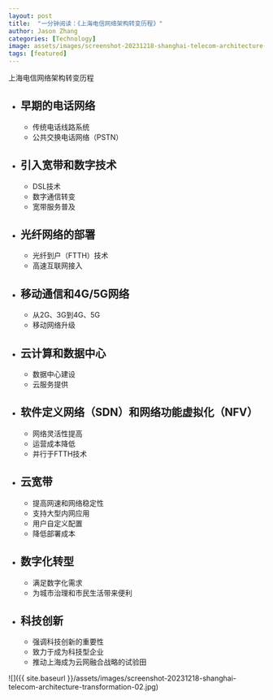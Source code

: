 ```yaml
---
layout: post
title:  "一分钟阅读：《上海电信网络架构转变历程》"
author: Jason Zhang
categories: [Technology]
image: assets/images/screenshot-20231218-shanghai-telecom-architecture-transformation.png
tags: [featured]
---
```

上海电信网络架构转变历程


- ## 早期的电话网络
    - 传统电话线路系统
    - 公共交换电话网络（PSTN）

- ## 引入宽带和数字技术
    - DSL技术
    - 数字通信转变
    - 宽带服务普及

- ## 光纤网络的部署
    - 光纤到户（FTTH）技术
    - 高速互联网接入

- ## 移动通信和4G/5G网络
    - 从2G、3G到4G、5G
    - 移动网络升级

- ## 云计算和数据中心
    - 数据中心建设
    - 云服务提供

- ## 软件定义网络（SDN）和网络功能虚拟化（NFV）
    - 网络灵活性提高
    - 运营成本降低
    - 并行于FTTH技术

- ## 云宽带
    - 提高网速和网络稳定性
    - 支持大型内网应用
    - 用户自定义配置
    - 降低部署成本

- ## 数字化转型
    - 满足数字化需求
    - 为城市治理和市民生活带来便利

- ## 科技创新
    - 强调科技创新的重要性
    - 致力于成为科技型企业
    - 推动上海成为云网融合战略的试验田

![]({{ site.baseurl }}/assets/images/screenshot-20231218-shanghai-telecom-architecture-transformation-02.jpg)
